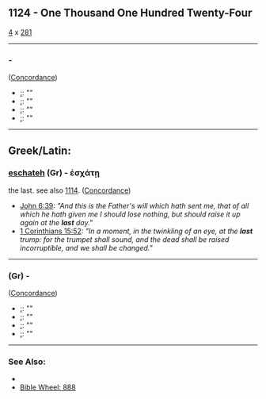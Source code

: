 ## 1124 - One Thousand One Hundred Twenty-Four
[4](4) x [281](281)

---

### [](/keys/) - 
([Concordance]())

- [ :](https://biblehub.com//-.htm): *""*
- [ :](https://biblehub.com//-.htm): *""*
- [ :](https://biblehub.com//-.htm): *""*
- [ :](https://biblehub.com//-.htm): *""*

---

## Greek/Latin:

### [eschateh](/greek?word=eschaThi) (Gr) - ἐσχάτῃ
the last. see also [1114](1114). ([Concordance](https://biblehub.com/greek/eschate__2078.htm))

- [John 6:39](https://biblehub.com/john/6-39.htm): *"And this is the Father's will which hath sent me, that of all which he hath given me I should lose nothing, but should raise it up again at the **last** day."*
- [1 Corinthians 15:52](https://biblehub.com/1_corinthians/15-52.htm): *"In a moment, in the twinkling of an eye, at the **last** trump: for the trumpet shall sound, and the dead shall be raised incorruptible, and we shall be changed."*

---

### [](/greek?word=) (Gr) - 
([Concordance]())

- [ :](https://biblehub.com//-.htm): *""*
- [ :](https://biblehub.com//-.htm): *""*
- [ :](https://biblehub.com//-.htm): *""*
- [ :](https://biblehub.com//-.htm): *""*

---

### See Also:

- 
- [Bible Wheel: 888](https://www.biblewheel.com//GR/GR_Database.php?SearchBy_Gematria=888)

